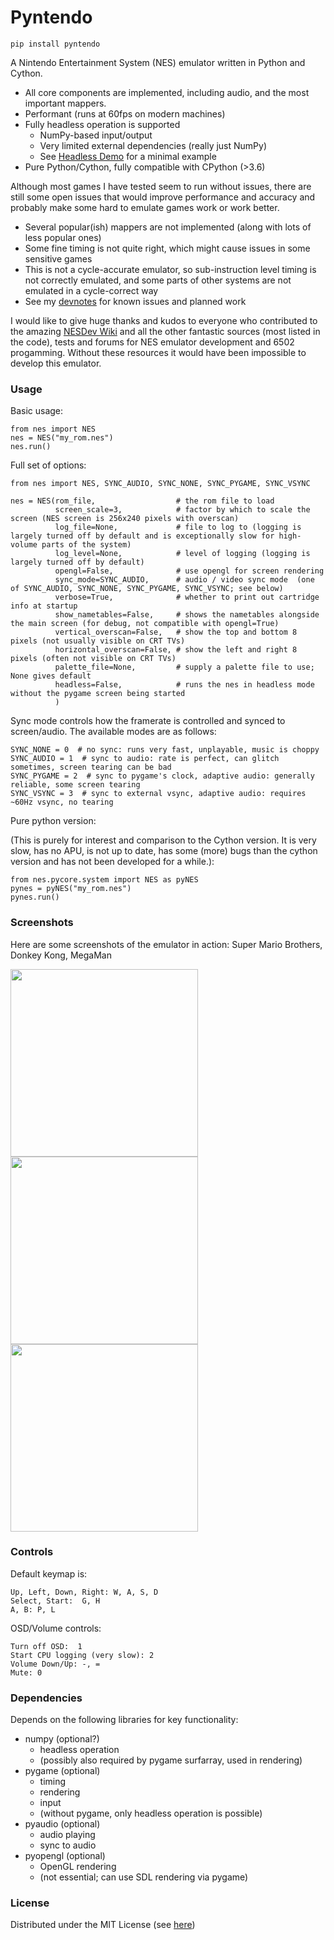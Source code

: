 # Pyntendo

    pip install pyntendo

A Nintendo Entertainment System (NES) emulator written in Python and Cython.
* All core components are implemented, including audio, and the most important mappers.
* Performant (runs at 60fps on modern machines)
* Fully headless operation is supported
  * NumPy-based input/output
  * Very limited external dependencies (really just NumPy)
  * See [Headless Demo](Headless%20Demo.ipynb) for a minimal example
* Pure Python/Cython, fully compatible with CPython (>3.6)

Although most games I have tested seem to run without issues, there are still some open issues that would improve
performance and accuracy and probably make some hard to emulate games work or work better.
* Several popular(ish) mappers are not implemented (along with lots of less popular ones)
* Some fine timing is not quite right, which might cause issues in some sensitive games
* This is not a cycle-accurate emulator, so sub-instruction level timing is not correctly emulated, and some parts of
  other systems are not emulated in a cycle-correct way
* See my [devnotes](devnotes.md) for known issues and planned work

I would like to give huge thanks and kudos to everyone who contributed to the amazing [NESDev Wiki](wiki.nesdev.com)
and all the other fantastic sources (most listed in the code), tests and forums for NES emulator development and 6502
progamming.  Without these resources it would have been impossible to develop this emulator.

### Usage

Basic usage:

    from nes import NES
    nes = NES("my_rom.nes")
    nes.run()

Full set of options:

    from nes import NES, SYNC_AUDIO, SYNC_NONE, SYNC_PYGAME, SYNC_VSYNC

    nes = NES(rom_file,                  # the rom file to load
              screen_scale=3,            # factor by which to scale the screen (NES screen is 256x240 pixels with overscan)
              log_file=None,             # file to log to (logging is largely turned off by default and is exceptionally slow for high-volume parts of the system)
              log_level=None,            # level of logging (logging is largely turned off by default)
              opengl=False,              # use opengl for screen rendering
              sync_mode=SYNC_AUDIO,      # audio / video sync mode  (one of SYNC_AUDIO, SYNC_NONE, SYNC_PYGAME, SYNC_VSYNC; see below)
              verbose=True,              # whether to print out cartridge info at startup
              show_nametables=False,     # shows the nametables alongside the main screen (for debug, not compatible with opengl=True)
              vertical_overscan=False,   # show the top and bottom 8 pixels (not usually visible on CRT TVs)
              horizontal_overscan=False, # show the left and right 8 pixels (often not visible on CRT TVs)
              palette_file=None,         # supply a palette file to use; None gives default
              headless=False,            # runs the nes in headless mode without the pygame screen being started
              )

Sync mode controls how the framerate is controlled and synced to screen/audio.  The available modes are as follows:

    SYNC_NONE = 0  # no sync: runs very fast, unplayable, music is choppy
    SYNC_AUDIO = 1  # sync to audio: rate is perfect, can glitch sometimes, screen tearing can be bad
    SYNC_PYGAME = 2  # sync to pygame's clock, adaptive audio: generally reliable, some screen tearing
    SYNC_VSYNC = 3  # sync to external vsync, adaptive audio: requires ~60Hz vsync, no tearing


Pure python version:

(This is purely for interest and comparison to the Cython version.  It is very slow, has no APU, is not up to date, has some (more) bugs than the cython version and has not been developed for a while.):

    from nes.pycore.system import NES as pyNES
    pynes = pyNES("my_rom.nes")
    pynes.run()



### Screenshots

Here are some screenshots of the emulator in action: Super Mario Brothers, Donkey Kong, MegaMan

<img src="/img/mario.png" height="300">
<img src="/img/donkeykong.png" height="300">
<img src="/img/megaman.png" height="300">

### Controls

Default keymap is:

    Up, Left, Down, Right: W, A, S, D
    Select, Start:  G, H
    A, B: P, L

OSD/Volume controls:

    Turn off OSD:  1
    Start CPU logging (very slow): 2
    Volume Down/Up: -, =
    Mute: 0



### Dependencies

Depends on the following libraries for key functionality:
* numpy (optional?)
  * headless operation
  * (possibly also required by pygame surfarray, used in rendering)
* pygame (optional)
  * timing
  * rendering
  * input
  * (without pygame, only headless operation is possible)
* pyaudio (optional)
  * audio playing
  * sync to audio
* pyopengl (optional)
  * OpenGL rendering
  * (not essential; can use SDL rendering via pygame)

### License

Distributed under the MIT License (see [here](LICENSE))